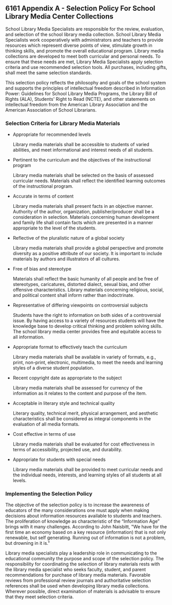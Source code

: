 ## 6161 Appendix A - Selection Policy For School Library Media Center Collections

School Library Media Specialists are responsible for the review, evaluation, and selection of the school library media collection. School Library Media Specialists work cooperatively with administrators and teachers to provide resources which represent diverse points of view, stimulate growth in thinking skills, and promote the overall educational program. Library media collections are developed to meet both curricular and personal needs. To ensure that these needs are met, Library Media Specialists apply selection criteria and use recommended selection tools. All purchases, including gifts, shall meet the same selection standards.

This selection policy reflects the philosophy and goals of the school system and supports the principles of intellectual freedom described in Information Power: Guidelines for School Library Media Programs, the Library Bill of Rights (ALA), Students' Right to Read (NCTE), and other statements on intellectual freedom from the American Library Association and the American Association of School Librarians.

### Selection Criteria for Library Media Materials

* Appropriate for recommended levels

  Library media materials shall be accessible to students of varied abilities, and meet informational and interest needs of all students.

* Pertinent to the curriculum and the objectives of the instructional program

  Library media materials shall be selected on the basis of assessed curricular needs. Materials shall reflect the identified learning outcomes of the instructional program.

* Accurate in terms of content

  Library media materials shall present facts in an objective manner. Authority of the author, organization, publisher/producer shall be a consideration in selection. Materials concerning human development and family life shall contain facts which are presented in a manner appropriate to the level of the students.

* Reflective of the pluralistic nature of a global society

  Library media materials shall provide a global perspective and promote diversity as a positive attribute of our society. It is important to include materials by authors and illustrators of all cultures.

* Free of bias and stereotype

  Materials shall reflect the basic humanity of all people and be free of stereotypes, caricatures, distorted dialect, sexual bias, and other offensive characteristics. Library materials concerning religious, social, and political content shall inform rather than indoctrinate.

* Representative of differing viewpoints on controversial subjects

  Students have the right to information on both sides of a controversial issue. By having access to a variety of resources students will have the knowledge base to develop critical thinking and problem solving skills. The school library media center provides free and equitable access to all information.

* Appropriate format to effectively teach the curriculum

  Library media materials shall be available in variety of formats, e.g., print, non-print, electronic, multimedia, to meet the needs and learning styles of a diverse student population.

* Recent copyright date as appropriate to the subject

  Library media materials shall be assessed for currency of the information as it relates to the content and purpose of the item.

* Acceptable in literary style and technical quality

  Literary quality, technical merit, physical arrangement, and aesthetic characteristics shall be considered as integral components in the evaluation of all media formats.

* Cost effective in terms of use

  Library media materials shall be evaluated for cost effectiveness in terms of accessibility, projected use, and durability.

* Appropriate for students with special needs

  Library media materials shall be provided to meet curricular needs and the individual needs, interests, and learning styles of all students at all levels.

### Implementing the Selection Policy

The objective of the selection policy is to increase the awareness of educators of the many considerations one must apply when making decisions about information resources available to students and teachers. The proliferation of knowledge as characteristic of the “Information Age” brings with it many challenges. According to John Naisbitt, "We have for the first time an economy based on a key resource (information) that is not only renewable, but self generating. Running out of information is not a problem, but drowning in it is."

Library media specialists play a leadership role in communicating to the educational community the purpose and scope of the selection policy. The responsibility for coordinating the selection of library materials rests with the library media specialist who seeks faculty, student, and parent recommendations for purchase of library media materials. Favorable reviews from professional review journals and authoritative selection references shall be used when developing library media collections. Wherever possible, direct examination of materials is advisable to ensure that they meet selection criteria.

